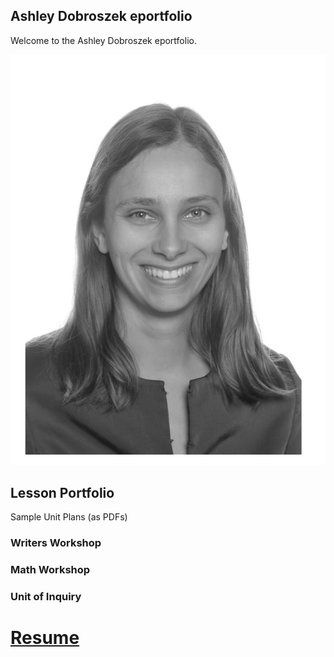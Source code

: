 ## Ashley Dobroszek eportfolio

Welcome to the Ashley Dobroszek eportfolio.

![photo](photo.PNG)

## Lesson Portfolio

Sample Unit Plans (as PDFs)


### Writers Workshop

### Math Workshop

### Unit of Inquiry




# [Resume](Resume_Ashley_Dobroszek.pdf)
